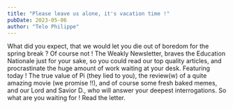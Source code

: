 ```yaml
---
title: "Please leave us alone, it's vacation time !"
pubDate: 2023-05-06
author: "Telo Philippe"
---
```


What did you expect, that we would let you die out of boredom for the spring break ? Of course not ! The Weakly Newsletter, braves the Education Nationale just for your sake, so you could read our top quality articles, and procrastinate the huge amount of work waiting at your desk. Featuring today ! The true value of Pi (they lied to you), the review(w) of a quite amazing movie (we promise !!), and of course some fresh baked memes, and our Lord and Savior D., who will answer your deepest interrogations. So what are you waiting for ! Read the letter.